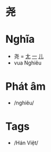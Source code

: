 # 尧

# Nghĩa
* 尧 = [尢](尢.md) [一](一.md) [儿](儿.md)
* vua Nghiêu

# Phát âm
* /nghiêu/

# Tags
* /Hán Việt/

